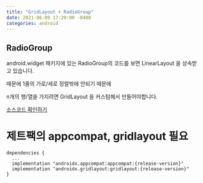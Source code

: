 ```yaml
---
title: "GridLayout + RadioGroup"
date: 2021-06-08 17:20:00 -0400
categories: android
---
```


## **RadioGroup**

android.widget 패키지에 있는
RadioGroup의 코드를 보면 LinearLayout 을 상속받고 있습니다.

때문에 1줄의 가로/세로 정렬밖에 안되기 때문에

n개의 행/열을 가지려면 GridLayout 을 커스텀해서 만들어야합니다.

[소스코드 확인하기][git]

# 제트팩의 appcompat, gridlayout 필요
```
dependencies {
  ...
  implementation "androidx.appcompat:appcompat:{release-version}"
  implementation "androidx.gridlayout:gridlayout:{release-version}"
}
``` 


[git]: https://github.com/sun5066/android-grid-radio-group